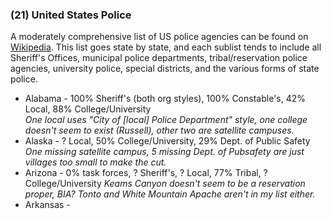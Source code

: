 ### (21) United States Police

A moderately comprehensive list of US police agencies can be found on [Wikipedia](https://en.wikipedia.org/wiki/List_of_United_States_state_and_local_law_enforcement_agencies). This list goes state by state, and each sublist tends to include all Sheriff's Offices, municipal police departments, tribal/reservation police agencies, university police, special districts, and the various forms of state police. 

* Alabama - 100% Sheriff's (both org styles), 100% Constable's, 42% Local, 88% College/University  
  *One local uses "City of [local] Police Department" style, one college doesn't seem to exist (Russell), other two are satellite campuses.*
* Alaska - ? Local, 50% College/University, 29% Dept. of Public Safety  
  *One missing satellite campus, 5 missing Dept. of Pubsafety are just villages too small to make the cut.*
* Arizona - 0% task forces, ? Sheriff's, ? Local, 77% Tribal, ? College/University
  *Keams Canyon doesn't seem to be a reservation proper, BIA? Tonto and White Mountain Apache aren't in my list either.*
* Arkansas - 
